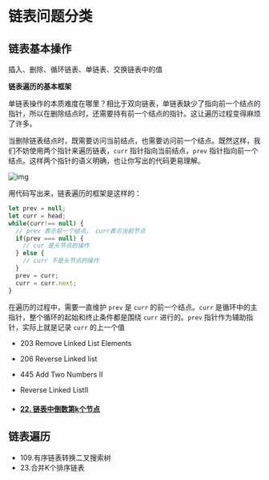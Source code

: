 #  链表问题分类



##  链表基本操作

插入、删除、循环链表、单链表、交换链表中的值



**链表遍历的基本框架**

单链表操作的本质难度在哪里？相比于双向链表，单链表缺少了指向前一个结点的指针，所以在删除结点时，还需要持有前一个结点的指针。这让遍历过程变得麻烦了许多。



当删除链表结点时，既需要访问当前结点，也需要访问前一个结点。既然这样，我们不妨使用两个指针来遍历链表，`curr` 指针指向当前结点，`prev` 指针指向前一个结点。这样两个指针的语义明确，也让你写出的代码更易理解。

![img](https://mmbiz.qpic.cn/mmbiz_jpg/TKAD4axFcibibqex1rhOj324LSicHXicWFFicXtvbeLVtOSAibnvJQvCC1ZsoKQvJpeeNEJ8WNCYH7OM0RzA3zM7pl6A/640?wx_fmt=jpeg&wxfrom=5&wx_lazy=1&wx_co=1)

用代码写出来，链表遍历的框架是这样的：

```js
let prev = null;
let curr = head;
while(curr!== null) {
  // prev 表示前一个结点， curr表示当前节点
  if(prev === null) {
    // cur 是头节点的操作
  } else {
    // curr 不是头节点的操作
  }
  prev = curr;
  curr = curr.next;
}
```

在遍历的过程中，需要一直维护 `prev` 是 `curr` 的前一个结点。`curr` 是循环中的主指针，整个循环的起始和终止条件都是围绕 `curr` 进行的。`prev` 指针作为辅助指针，实际上就是记录 `curr` 的上一个值



- 203 Remove Linked List Elements

- 206 Reverse Linked list

- 445 Add Two Numbers II

- Reverse Linked ListII

- #### [22. 链表中倒数第k个节点](https://leetcode-cn.com/problems/lian-biao-zhong-dao-shu-di-kge-jie-dian-lcof/)



## 链表遍历

- 109.有序链表转换二叉搜索树
- 23.合并K个排序链表

